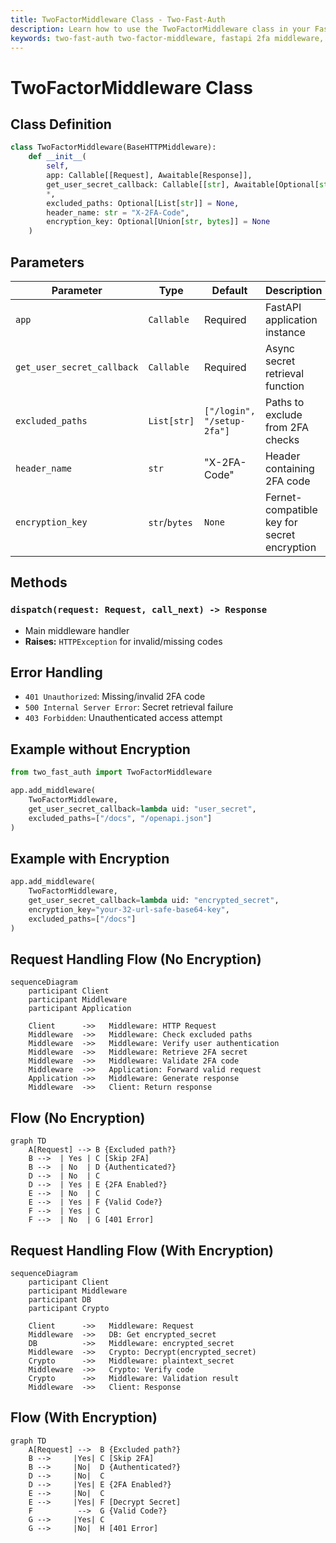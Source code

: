 ```yaml
---
title: TwoFactorMiddleware Class - Two-Fast-Auth
description: Learn how to use the TwoFactorMiddleware class in your FastAPI application using Two-Fast-Auth
keywords: two-fast-auth two-factor-middleware, fastapi 2fa middleware, fastapi 2fa setup
---
```


# TwoFactorMiddleware Class

## Class Definition
```python
class TwoFactorMiddleware(BaseHTTPMiddleware):
    def __init__(
        self,
        app: Callable[[Request], Awaitable[Response]],
        get_user_secret_callback: Callable[[str], Awaitable[Optional[str]]],
        *,
        excluded_paths: Optional[List[str]] = None,
        header_name: str = "X-2FA-Code",
        encryption_key: Optional[Union[str, bytes]] = None
    )
```

## Parameters
| Parameter | Type | Default | Description |
|-----------|------|---------|-------------|
| `app` | `Callable` | Required | FastAPI application instance |
| `get_user_secret_callback` | `Callable` | Required | Async secret retrieval function |
| `excluded_paths` | `List[str]` | `["/login", "/setup-2fa"]` | Paths to exclude from 2FA checks |
| `header_name` | `str` | "X-2FA-Code" | Header containing 2FA code |
| `encryption_key` | `str`/`bytes` | `None` | Fernet-compatible key for secret encryption |

## Methods
### `dispatch(request: Request, call_next) -> Response`
- Main middleware handler
- **Raises:** `HTTPException` for invalid/missing codes

## Error Handling
- `401 Unauthorized`: Missing/invalid 2FA code
- `500 Internal Server Error`: Secret retrieval failure
- `403 Forbidden`: Unauthenticated access attempt

## Example without Encryption
```python
from two_fast_auth import TwoFactorMiddleware

app.add_middleware(
    TwoFactorMiddleware,
    get_user_secret_callback=lambda uid: "user_secret",
    excluded_paths=["/docs", "/openapi.json"]
)
```

## Example with Encryption
```python
app.add_middleware(
    TwoFactorMiddleware,
    get_user_secret_callback=lambda uid: "encrypted_secret",
    encryption_key="your-32-url-safe-base64-key",
    excluded_paths=["/docs"]
)
```

## Request Handling Flow (No Encryption)
```mermaid
sequenceDiagram
    participant Client
    participant Middleware
    participant Application

    Client      ->>   Middleware: HTTP Request
    Middleware  ->>   Middleware: Check excluded paths
    Middleware  ->>   Middleware: Verify user authentication
    Middleware  ->>   Middleware: Retrieve 2FA secret
    Middleware  ->>   Middleware: Validate 2FA code
    Middleware  ->>   Application: Forward valid request
    Application ->>   Middleware: Generate response
    Middleware  ->>   Client: Return response
```

## Flow (No Encryption)
```mermaid
graph TD
    A[Request] --> B {Excluded path?}
    B -->  | Yes | C [Skip 2FA]
    B -->  | No  | D {Authenticated?}
    D -->  | No  | C
    D -->  | Yes | E {2FA Enabled?}
    E -->  | No  | C
    E -->  | Yes | F {Valid Code?}
    F -->  | Yes | C
    F -->  | No  | G [401 Error]
```

## Request Handling Flow (With Encryption)
```mermaid
sequenceDiagram
    participant Client
    participant Middleware
    participant DB
    participant Crypto

    Client      ->>   Middleware: Request
    Middleware  ->>   DB: Get encrypted_secret
    DB          ->>   Middleware: encrypted_secret
    Middleware  ->>   Crypto: Decrypt(encrypted_secret)
    Crypto      ->>   Middleware: plaintext_secret
    Middleware  ->>   Crypto: Verify code
    Crypto      ->>   Middleware: Validation result
    Middleware  ->>   Client: Response
```

## Flow (With Encryption)
```mermaid
graph TD
    A[Request] -->  B {Excluded path?}
    B -->     |Yes| C [Skip 2FA]
    B -->     |No|  D {Authenticated?}
    D -->     |No|  C
    D -->     |Yes| E {2FA Enabled?}
    E -->     |No|  C
    E -->     |Yes| F [Decrypt Secret]
    F          -->  G {Valid Code?}
    G -->     |Yes| C
    G -->     |No|  H [401 Error]
```
